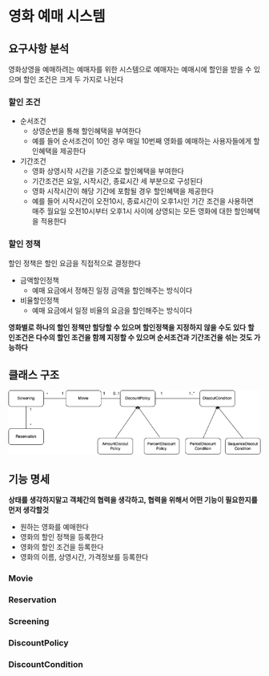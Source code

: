 # 영화 예매 시스템

## 요구사항 분석
영화상영을 예매하려는 예매자를 위한 시스템으로 예매자는 예매시에 할인을 받을 수 있으며 할인 조건은 크게 두 가지로 나뉜다
### 할인 조건
- 순서조건
  - 상영순번을 통해 할인혜택을 부여한다
  - 예를 들어 순서조건이 10인 경우 매일 10번째 영화를 예매하는 사용자들에게 할인혜택을 제공한다
- 기간조건
  - 영화 상영시작 시간을 기준으로 할인혜택을 부여한다
  - 기간조건은 요일, 시작시간, 종료시간 세 부분으로 구성된다
  - 영화 시작시간이 해당 기간에 포함될 경우 할인혜택을 제공한다
  - 예를 들어 시작시간이 오전10시, 종료시간이 오후1시인 기간 조건을 사용하면 매주 월요일 오전10시부터 오후1시 사이에 상영되는 모든 영화에 대한 할인혜택을 적용한다

### 할인 정책
할인 정책은 할인 요금을 직접적으로 결정한다
- 금액할인정책
  - 예매 요금에서 정해진 일정 금액을 할인해주는 방식이다
- 비율할인정책
  - 예매 요금에서 일정 비율의 요금을 할인해주는 방식이다

**영화별로 하나의 할인 정책만 할당할 수 있으며 할인정책을 지정하지 않을 수도 있다**
**할인조건은 다수의 할인 조건을 함께 지정할 수 있으며 순서조건과 기간조건을 섞는 것도 가능하다**


## 클래스 구조
![클래스 구조](movie_class.png)

## 기능 명세
**상태를 생각하지말고 객체간의 협력을 생각하고, 협력을 위해서 어떤 기능이 필요한지를 먼저 생각할것**

- 원하는 영화를 예매한다
- 영화의 할인 정책을 등록한다
- 영화의 할인 조건을 등록한다
- 영화의 이름, 상영시간, 가격정보를 등록한다

### Movie
### Reservation
### Screening
### DiscountPolicy
### DiscountCondition